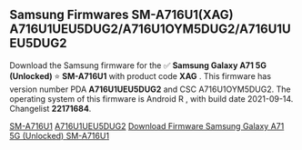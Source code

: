 <h2>Samsung Firmwares SM-A716U1(XAG) A716U1UEU5DUG2/A716U1OYM5DUG2/A716U1UEU5DUG2</h2>
Download the Samsung firmware for the ✅ <strong>Samsung Galaxy A71 5G (Unlocked) </strong> ⭐ <strong>SM-A716U1</strong> with product code <strong>XAG</strong> . This firmware has version number PDA <strong>A716U1UEU5DUG2</strong> and CSC A716U1OYM5DUG2. The operating system of this firmware is Android R , with build date 2021-09-14. Changelist <strong>22171684</strong>.


[SM-A716U1](https://samfirm.shop/samsung/model/SM-A716U1)
[A716U1UEU5DUG2](https://samfirm.shop/samsung/pda/A716U1UEU5DUG2)
[Download Firmware Samsung Galaxy A71 5G (Unlocked) SM-A716U1](https://samfirm.shop/samsung/firmware/455884)
